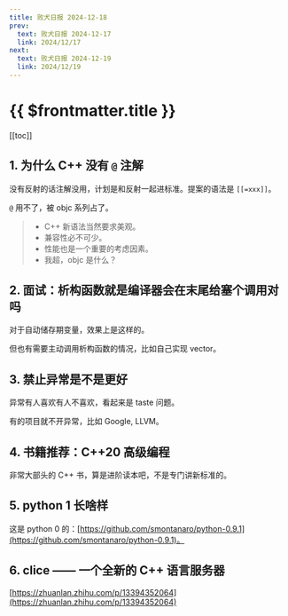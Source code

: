 ```yaml
---
title: 败犬日报 2024-12-18
prev:
  text: 败犬日报 2024-12-17
  link: 2024/12/17
next:
  text: 败犬日报 2024-12-19
  link: 2024/12/19
---
```


# {{ $frontmatter.title }}

[[toc]]

## 1. 为什么 C++ 没有 `@` 注解

没有反射的话注解没用，计划是和反射一起进标准。提案的语法是 `[[=xxx]]`。

`@` 用不了，被 objc 系列占了。

> - C++ 新语法当然要求美观。
> - 兼容性必不可少。
> - 性能也是一个重要的考虑因素。
> - 我超，objc 是什么？

## 2. 面试：析构函数就是编译器会在末尾给塞个调用对吗

对于自动储存期变量，效果上是这样的。

但也有需要主动调用析构函数的情况，比如自己实现 vector。

## 3. 禁止异常是不是更好

异常有人喜欢有人不喜欢，看起来是 taste 问题。

有的项目就不开异常，比如 Google, LLVM。

## 4. 书籍推荐：C++20 高级编程

非常大部头的 C++ 书，算是进阶读本吧，不是专门讲新标准的。

## 5. python 1 长啥样

这是 python 0 的：[https://github.com/smontanaro/python-0.9.1](https://github.com/smontanaro/python-0.9.1)。

## 6. clice —— 一个全新的 C++ 语言服务器

[https://zhuanlan.zhihu.com/p/13394352064](https://zhuanlan.zhihu.com/p/13394352064)
